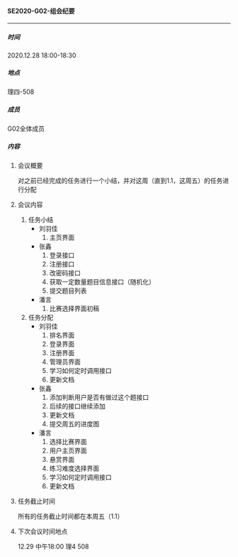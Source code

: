#### SE2020-G02-组会纪要

-----

##### 时间

2020.12.28  18:00-18:30

##### 地点

理四-508

##### 成员

G02全体成员

##### 内容

1. 会议概要

   对之前已经完成的任务进行一个小结，并对这周（直到1.1，这周五）的任务进行分配

2. 会议内容

   1. 任务小结
      * 刘羽佳
        1. 主页界面
      * 张鑫
        1. 登录接口
        2. 注册接口
        3. 改密码接口
        4. 获取一定数量题目信息接口（随机化）
        5. 提交题目列表
      * 潘言
        1. 比赛选择界面初稿
   2. 任务分配
      * 刘羽佳
        1. 排名界面
        2. 登录界面
        3. 注册界面
        4. 管理员界面
        5. 学习如何定时调用接口
        6. 更新文档
      * 张鑫
        1. 添加判断用户是否有做过这个题接口
        2. 后续的接口继续添加
        3. 更新文档
        4. 提交周五的进度图
      * 潘言
        1. 选择比赛界面
        2. 用户主页界面
        3. 悬赏界面
        4. 练习难度选择界面
        5. 学习如何定时调用接口
        6. 更新文档

3. 任务截止时间

   所有的任务截止时间都在本周五（1.1）

4. 下次会议时间地点

   12.29 中午18:00 理4 508